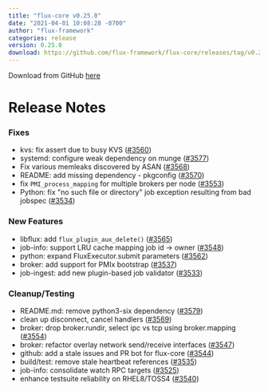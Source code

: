 ```yaml
---
title: "flux-core v0.25.0"
date: "2021-04-01 10:08:28 -0700"
author: "flux-framework"
categories: release
version: 0.25.0
download: https://github.com/flux-framework/flux-core/releases/tag/v0.25.0
---
```


Download from GitHub [here](https://github.com/flux-framework/flux-core/releases/tag/v0.25.0)

# Release Notes

### Fixes

 * kvs: fix assert due to busy KVS ([#3560](https://github.com/flux-framework/flux-core/issues/3560))
 * systemd: configure weak dependency on munge ([#3577](https://github.com/flux-framework/flux-core/issues/3577))
 * Fix various memleaks discovered by ASAN ([#3568](https://github.com/flux-framework/flux-core/issues/3568))
 * README: add missing dependency - pkgconfig ([#3570](https://github.com/flux-framework/flux-core/issues/3570))
 * fix `PMI_process_mapping` for multiple brokers per node ([#3553](https://github.com/flux-framework/flux-core/issues/3553))
 * Python: fix "no such file or directory" job exception resulting from
   bad jobspec ([#3534](https://github.com/flux-framework/flux-core/issues/3534))

### New Features

 * libflux: add `flux_plugin_aux_delete()` ([#3565](https://github.com/flux-framework/flux-core/issues/3565))
 * job-info: support LRU cache mapping job id -> owner ([#3548](https://github.com/flux-framework/flux-core/issues/3548))
 * python: expand FluxExecutor.submit parameters ([#3562](https://github.com/flux-framework/flux-core/issues/3562))
 * broker: add support for PMIx bootstrap ([#3537](https://github.com/flux-framework/flux-core/issues/3537))
 * job-ingest: add new plugin-based job validator ([#3533](https://github.com/flux-framework/flux-core/issues/3533))

### Cleanup/Testing

 * README.md: remove python3-six dependency ([#3579](https://github.com/flux-framework/flux-core/issues/3579))
 * clean up disconnect, cancel handlers ([#3569](https://github.com/flux-framework/flux-core/issues/3569))
 * broker: drop broker.rundir, select ipc vs tcp using broker.mapping ([#3554](https://github.com/flux-framework/flux-core/issues/3554))
 * broker: refactor overlay network send/receive interfaces ([#3547](https://github.com/flux-framework/flux-core/issues/3547))
 * github: add a stale issues and PR bot for flux-core ([#3544](https://github.com/flux-framework/flux-core/issues/3544))
 * build/test: remove stale heartbeat references ([#3535](https://github.com/flux-framework/flux-core/issues/3535))
 * job-info: consolidate watch RPC targets ([#3525](https://github.com/flux-framework/flux-core/issues/3525))
 * enhance testsuite reliability on RHEL8/TOSS4 ([#3540](https://github.com/flux-framework/flux-core/issues/3540))


